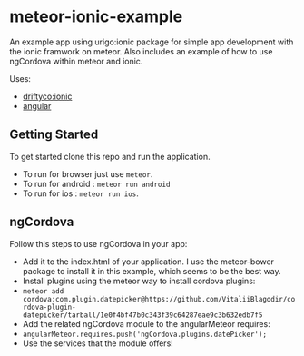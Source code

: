 meteor-ionic-example
====================

An example app using urigo:ionic package for simple app development with the ionic framwork on meteor. Also includes an example of how to use ngCordova within meteor and ionic.

Uses:
* [driftyco:ionic](https://github.com/driftyco/ionic)
* [angular](https://github.com/Urigo/angular-meteor)

## Getting Started

To get started clone this repo and run the application.

* To run for browser just use `meteor`.
* To run for android : `meteor run android` 
* To run for ios : `meteor run ios`.

## ngCordova

Follow this steps to use ngCordova in your app:
* Add it to the index.html of your application. I use the meteor-bower package to install it in this example, which seems to be the best way.
* Install plugins using the meteor way to install cordova plugins:
 * `meteor add cordova:com.plugin.datepicker@https://github.com/VitaliiBlagodir/cordova-plugin-datepicker/tarball/1e0f4bf47b0c343f39c64287eae9c3b632edb7f5`
* Add the related ngCordova module to the angularMeteor requires:
 * `angularMeteor.requires.push('ngCordova.plugins.datePicker');`
* Use the services that the module offers!

